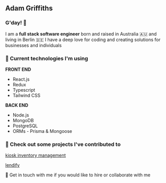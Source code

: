 ## Adam Griffiths 
### G'day! 🖖

I am a **full stack software engineer** born and raised in Australia 🇦🇺 and living in Berlin 🇩🇪
I have a deep love for coding and creating solutions for businesses and individuals

### 🚀 Current technologies I'm using

**FRONT END**
* React.js
* Redux 
* Typescript
* Tailwind CSS


**BACK END**
* Node.js
* MongoDB
* PostgreSQL
* ORMs - Prisma & Mongoose

### 🔭 Check out some projects I've contributed to
[kiosk inventory management](https://www.youtube.com/watch?v=sVBb7eZE4bQ)

[lendify](https://youtu.be/W_KehMxHvPM)

🤙 Get in touch with me if you would like to hire or collaborate with me

